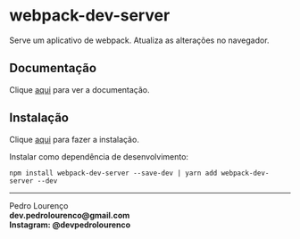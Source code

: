 # webpack-dev-server

Serve um aplicativo de webpack. Atualiza as alterações no navegador.

## Documentação

Clique [aqui](https://github.com/webpack/webpack-dev-server) para ver a documentação.

## Instalação

Clique [aqui](https://www.npmjs.com/package/webpack-dev-server) para fazer a instalação.

Instalar como dependência de desenvolvimento:

```
npm install webpack-dev-server --save-dev | yarn add webpack-dev-server --dev
```


<hr>
<stong>Pedro Lourenço</strong><br>
<Strong>dev.pedrolourenco@gmail.com</strong><br>
<Strong>Instagram: @devpedrolourenco</strong>